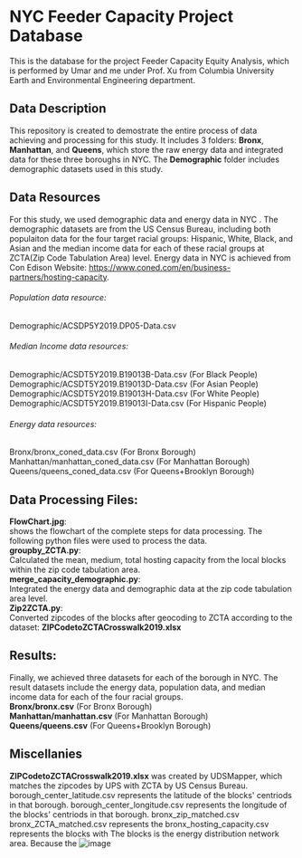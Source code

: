 # NYC Feeder Capacity Project Database
This is the database for the project Feeder Capacity Equity Analysis, which is performed by Umar and me under Prof. Xu from Columbia University Earth and Environmental Engineering department.

## Data Description
This repository is created to demostrate the entire process of data achieving and processing for this study. It includes 3 folders: **Bronx**, **Manhattan**, and **Queens**, which store the raw energy data and integrated data for these three boroughs in NYC. The **Demographic** folder includes demographic datasets used in this study.

## Data Resources
For this study, we used demographic data and energy data in NYC . The demographic datasets are from the US Census Bureau, including both populaiton data for the four target racial groups: Hispanic, White, Black, and Asian and the median income data for each of these racial groups at ZCTA(Zip Code Tabulation Area) level. Energy data in NYC is achieved from Con Edison Website: https://www.coned.com/en/business-partners/hosting-capacity. 

###### Population data resource:     
Demographic/ACSDP5Y2019.DP05-Data.csv <br />
###### Median Income data resources:
Demographic/ACSDT5Y2019.B19013B-Data.csv (For Black People) <br />
Demographic/ACSDT5Y2019.B19013D-Data.csv (For Asian People) <br />
Demographic/ACSDT5Y2019.B19013H-Data.csv (For White People) <br />
Demographic/ACSDT5Y2019.B19013I-Data.csv (For Hispanic People) <br />                              
###### Energy data resources:                       
Bronx/bronx_coned_data.csv (For Bronx Borough) <br />
Manhattan/manhattan_coned_data.csv (For Manhattan Borough) <br />
Queens/queens_coned_data.csv (For Queens+Brooklyn Borough) <br />

## Data Processing Files:
**FlowChart.jpg**:<br /> shows the flowchart of the complete steps for data processing. The following python files were used to process the data. <br />
**groupby_ZCTA.py**:<br /> Calculated the mean, medium, total hosting capacity from the local blocks within the zip code tabulation area. <br />
**merge_capacity_demographic.py**:<br /> Integrated the energy data and demographic data at the zip code tabulation area level. <br />
**Zip2ZCTA.py**:<br /> Converted zipcodes of the blocks after geocoding to ZCTA according to the dataset: **ZIPCodetoZCTACrosswalk2019.xlsx** <br />

## Results:
Finally, we achieved three datasets for each of the borough in NYC. The result datasets include the energy data, population data, and median income data for each of the four racial groups. <br />
**Bronx/bronx.csv** (For Bronx Borough) <br />
**Manhattan/manhattan.csv** (For Manhattan Borough) <br />
**Queens/queens.csv** (For Queens+Brooklyn Borough) <br />

## Miscellanies
**ZIPCodetoZCTACrosswalk2019.xlsx** was created by UDSMapper, which matches the zipcodes by UPS with ZCTA by US Census Bureau.
borough_center_latitude.csv represents the latitude of the blocks' centriods in that borough.
borough_center_longitude.csv represents the longitude of the blocks' centriods in that borough.
bronx_zip_matched.csv
bronx_ZCTA_matched.csv represents the 
bronx_hosting_capacity.csv represents the blocks with 
The blocks is the energy distribution network area. Because the 
![image](https://user-images.githubusercontent.com/114182049/194950427-ce7a6712-b7c3-4a10-a0eb-09bb9df9cfd8.png)

